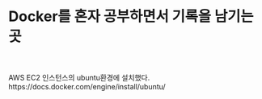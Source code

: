<h1>Docker를 혼자 공부하면서 기록을 남기는 곳</h1> <br><br>
AWS EC2 인스턴스의 ubuntu환경에 설치했다. <br>
https://docs.docker.com/engine/install/ubuntu/
